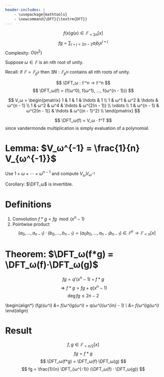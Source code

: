 ```yaml
---
header-includes: |
    - \usepackage{mathtools}
    - \newcommand{\DFT}{\textrm{DFT}}
---
```


$$ f(x)g(x) ∈ 𝔽_{<2n}[x] $$
$$ fg = \sum_{i + j < 2n - 2} a_i b_j x^{i + j} $$
Complexity: $O(n^2)$

Suppose $ω ∈ 𝔽$ is an nth root of unity.

Recall: if $𝔽 = 𝔽_{p^k}$ then $∃N : 𝔽_{p^N}$
contains all nth roots of unity.

$$ \DFT_ω : 𝔽^n → 𝔽^n $$
$$ \DFT_ω(f) = (f(ω^0), f(ω^1), …, f(ω^{n - 1})) $$

$$ V_ω =
\begin{pmatrix}
1 & 1   & 1   & \hdots & 1 \\
1 & ω^1 & ω^2 & \hdots & ω^{n - 1} \\
1 & ω^2 & ω^4 & \hdots & ω^{2(n - 1)} \\
\vdots \\
1 & ω^{n - 1} & ω^{2(n - 1)} & \hdots & ω^{(n - 1)^2} \\
\end{pmatrix}
$$

$$ \DFT_ω(f) = V_ω · f^T $$
since vandermonde multiplication is simply evaluation of a polynomial.

# Lemma: $V_ω^{-1} = \frac{1}{n} V_{ω^{-1}}$

Use $1 + ω + ⋯ + ω^{n - 1}$ and compute $V_ω V_{ω^{-1}}$

Corollary: $\DFT_ω$ is invertible.

# Definitions

1. Convolution $f * g = fg \mod (x^n - 1)$
2. Pointwise product
   $$(a_0, …, a_{n - 1})·(b_0, …, b_{n - 1}) =
         (a_0 b_0, …, a_{n - 1} b_{n - 1}) ∈ 𝔽^n → 𝔽_{<n}[x]$$

# Theorem: $\DFT_ω(f*g) = \DFT_ω(f)·\DFT_ω(g)$

$$ fg = q'(x^n - 1) + f*g  $$
$$ ⇒ f*g = fg + q(x^n - 1) $$
$$ \deg fg ≤ 2n - 2        $$

\begin{align*}
(f*g)(ω^i) &= f(ω^i)g(ω^i) + q(ω^i)(ω^{in} - 1) \\
           &= f(ω^i)g(ω^i)
\end{align*}

# Result

$$ f, g ∈ 𝔽_{<n/2}[x] $$
$$ fg = f*g $$
$$ \DFT_ω(f*g) = \DFT_ω(f)·\DFT_ω(g) $$
$$ fg = \frac{1}{n} \DFT_{ω^{-1}} (\DFT_ω(f) · \DFT_ω(g)) $$

